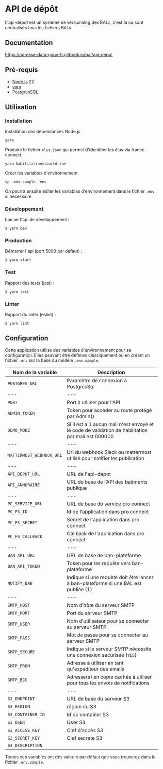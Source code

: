 # API de dépôt

L'api-depot est un système de versionning des BALs, c'est la ou sont centralisés tous les fichiers BALs.

## Documentation

https://adresse-data-gouv-fr.gitbook.io/bal/api-depot

## Pré-requis

- [Node.js](https://nodejs.org) 22
- [yarn](https://www.yarnpkg.com)
- [PostgresSQL](https://www.postgresql.org/)

## Utilisation

### Installation

Installation des dépendances Node.js

```bash
yarn
```

Produire le fichier `elus.json` qui permet d'identifier les élus via france connect

```bash
yarn habilitations:build-rne
```

Créer les variables d'environnement

```bash
cp .env.sample .env
```

On pourra ensuite éditer les variables d'environnement dans le fichier `.env` si nécessaire.

### Développement

Lancer l'api de développement :

```
$ yarn dev
```

### Production

Démarrer l'api (port 5000 par défaut) :

```
$ yarn start
```

### Test

Rapport des tests (jest) :

```
$ yarn test
```

### Linter

Rapport du linter (eslint) :

```
$ yarn lint
```

## Configuration

Cette application utilise des variables d'environnement pour sa configuration.
Elles peuvent être définies classiquement ou en créant un fichier `.env` sur la base du modèle `.env.sample`.

| Nom de la variable       | Description                                                                                        |
| ------------------------ | -------------------------------------------------------------------------------------------------- |
| `POSTGRES_URL`           | Paramètre de connexion à PostgresSql                                                               |
| ---                      | ---                                                                                                |
| `PORT`                   | Port à utiliser pour l'API                                                                         |
| `ADMIN_TOKEN`            | Token pour accéder au route protégé par Admin()                                                    |
| `DEMO_MODE`              | Si il est a 1 aucun mail n'est envoyé et le code de validation de habilitation par mail est 000000 |
| ---                      | ---                                                                                                |
| `MATTERMOST_WEBHOOK_URL` | Url du webhook Slack ou mattermost utilisé pour notifier les publication                           |
| ---                      | ---                                                                                                |
| `API_DEPOT_URL`          | URL de l'api-depot                                                                                 |
| `API_ANNURAIRE`          | URL de base de l’API des batiments publique                                                        |
| ---                      | ---                                                                                                |
| `PC_SERVICE_URL`         | URL de base du service pro connect                                                                 |
| `PC_FS_ID`               | Id de l'application dans pro connect                                                               |
| `PC_FS_SECRET`           | Secret de l'application dans pro connect                                                           |
| `PC_FS_CALLBACK`         | Callback de l'application dans pro connect                                                         |
| ---                      | ---                                                                                                |
| `BAN_API_URL`            | URL de base de ban-plateforme                                                                      |
| `BAN_API_TOKEN`          | Token pour les requète vers ban-plateforme                                                         |
| `NOTIFY_BAN`             | Indique si une requète doit être lancer à ban-plateforme si une BAL est publiée (1)                |
| ---                      | ---                                                                                                |
| `SMTP_HOST`              | Nom d'hôte du serveur SMTP                                                                         |
| `SMTP_PORT`              | Port du serveur SMTP                                                                               |
| `SMTP_USER`              | Nom d'utilisateur pour se connecter au serveur SMTP                                                |
| `SMTP_PASS`              | Mot de passe pour se connecter au serveur SMTP                                                     |
| `SMTP_SECURE`            | Indique si le serveur SMTP nécessite une connexion sécurisée (`YES`)                               |
| `SMTP_FROM`              | Adresse à utiliser en tant qu'expéditeur des emails                                                |
| `SMTP_BCC`               | Adresse(s) en copie cachée à utiliser pour tous les envois de notifications                        |
| ---                      | ---                                                                                                |
| `S3_ENDPOINT`            | URL de base du serveur S3                                                                          |
| `S3_REGION`              | région du S3                                                                                       |
| `S3_CONTAINER_ID`        | Id du container S3                                                                                 |
| `S3_USER`                | User S3                                                                                            |
| `S3_ACCESS_KEY`          | Clef d'accès S3                                                                                    |
| `S3_SECRET_KEY`          | Clef secrete S3                                                                                    |
| `S3_DESCRIPTION`         |                                                                                                    |

Toutes ces variables ont des valeurs par défaut que vous trouverez dans le fichier `.env.sample`.
